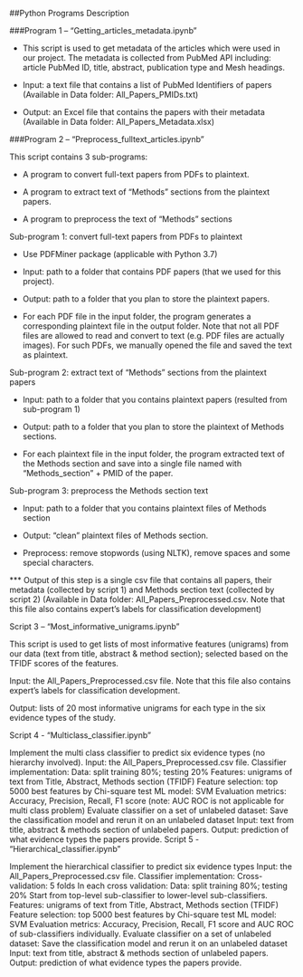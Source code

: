 ##Python Programs Description

###Program 1 – “Getting_articles_metadata.ipynb”

- This script is used to get metadata of the articles which were used in our project. The metadata is collected from PubMed API including: article PubMed ID, title, abstract, publication type and Mesh headings.

- Input: a text file that contains a list of PubMed Identifiers of papers (Available in Data folder: All_Papers_PMIDs.txt)

- Output: an Excel file that contains the papers with their metadata (Available in Data folder: All_Papers_Metadata.xlsx)

###Program 2 – “Preprocess_fulltext_articles.ipynb”

This script contains 3 sub-programs:

- A program to convert full-text papers from PDFs to plaintext.

- A program to extract text of “Methods” sections from the plaintext papers.

- A program to preprocess the text of “Methods” sections

Sub-program 1: convert full-text papers from PDFs to plaintext

- Use PDFMiner package (applicable with Python 3.7)

- Input: path to a folder that contains PDF papers (that we used for this project).

- Output: path to a folder that you plan to store the plaintext papers. 

- For each PDF file in the input folder, the program generates a corresponding plaintext file in the output folder. Note that not all PDF files are allowed to read and convert to text (e.g. PDF files are actually images). For such PDFs, we manually opened the file and saved the text as plaintext.

Sub-program 2: extract text of “Methods” sections from the plaintext papers

- Input: path to a folder that you contains plaintext papers (resulted from sub-program 1)

- Output: path to a folder that you plan to store the plaintext of Methods sections. 

- For each plaintext file in the input folder, the program extracted text of the Methods section and save into a single file named with “Methods_section” + PMID of the paper. 

Sub-program 3: preprocess the Methods section text 

- Input: path to a folder that you contains plaintext files of Methods section

- Output: “clean” plaintext files of Methods section.

- Preprocess: remove stopwords (using NLTK), remove spaces and some special characters. 

*** Output of this step is a single csv file that contains all papers, their metadata (collected by script 1) and Methods section text (collected by script 2) (Available in Data folder: All_Papers_Preprocessed.csv. Note that this file also contains expert’s labels for classification development)

Script 3 – “Most_informative_unigrams.ipynb”

This script is used to get lists of most informative features (unigrams) from our data (text from title, abstract & method section); selected based on the TFIDF scores of the features. 

Input: the All_Papers_Preprocessed.csv file. Note that this file also contains expert’s labels for classification development. 

Output: lists of 20 most informative unigrams for each type in the six evidence types of the study. 

Script 4 - “Multiclass_classifier.ipynb”

Implement the multi class classifier to predict six evidence types (no hierarchy involved). 
Input: the All_Papers_Preprocessed.csv file.
Classifier implementation: 
Data: split training 80%; testing 20%
Features: unigrams of text from Title, Abstract, Methods section (TFIDF)
Feature selection: top 5000 best features by Chi-square test
ML model: SVM
Evaluation metrics: Accuracy, Precision, Recall, F1 score (note: AUC ROC is not applicable for multi class problem)
Evaluate classifier on a set of unlabeled dataset: 
Save the classification model and rerun it on an unlabeled dataset
Input: text from title, abstract & methods section of unlabeled papers. 
Output: prediction of what evidence types the papers provide. 
Script 5 - “Hierarchical_classifier.ipynb”

Implement the hierarchical classifier to predict six evidence types
Input: the All_Papers_Preprocessed.csv file.
Classifier implementation: 
Cross-validation: 5 folds 
In each cross validation: 
Data: split training 80%; testing 20%
Start from top-level sub-classifier to lower-level sub-classifiers. 
Features: unigrams of text from Title, Abstract, Methods section (TFIDF)
Feature selection: top 5000 best features by Chi-square test
ML model: SVM
Evaluation metrics: Accuracy, Precision, Recall, F1 score and AUC ROC of sub-classifiers individually. 
Evaluate classifier on a set of unlabeled dataset: 
Save the classification model and rerun it on an unlabeled dataset
Input: text from title, abstract & methods section of unlabeled papers. 
Output: prediction of what evidence types the papers provide. 
